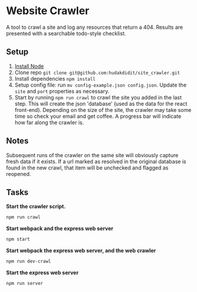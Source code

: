 # Website Crawler

A tool to crawl a site and log any resources that return a 404. Results are presented with a searchable todo-style checklist.

## Setup

1. [Install Node](https://nodejs.org/en/download/)
2. Clone repo `git clone git@github.com:hudakdidit/site_crawler.git`
3. Install dependencies `npm install`
4. Setup config file: run `mv config-example.json config.json`. Update the `site` and `port` properties as necessary.
5. Start by running `npm run crawl` to crawl the site you added in the last step. This will create the json 'database' (used as the data for the react front-end). Depending on the size of the site, the crawler may take some time so check your email and get coffee. A progress bar will indicate how far along the crawler is.

## Notes

Subsequent runs of the crawler on the same site will obviously capture fresh data if it exists. If a url marked as resolved in the original database is found in the new crawl, that item will be unchecked and flagged as reopened.


## Tasks

**Start the crawler script.**
```sh
npm run crawl
```

**Start webpack and the express web server**
```sh
npm start
```

**Start webpack the express web server, and the web crawler**
```sh
npm run dev-crawl
```

**Start the express web server**
```sh
npm run server
```


